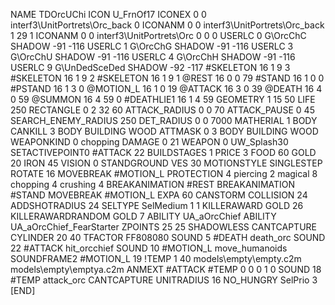 NAME 			TDOrcUChi
ICON 			U_FrnOf17
ICONEX 0 0 interf3\UnitPortrets\Orc_back 0
ICONANM 0 0 interf3\UnitPortrets\Orc_back 1 29 1
ICONANM 0 0 interf3\UnitPortrets\Orc 0 0 0
USERLC 			0 G\OrcChC SHADOW -91 -116
USERLC 			1 G\OrcChG SHADOW -91 -116
USERLC 			3 G\OrcChU SHADOW -91 -116
USERLC 			4 G\OrcChH SHADOW -91 -116
USERLC 			9 G\UnDedSceDed SHADOW -92 -117
#SKELETON               16 1 9 3
#SKELETON               16 1 9 2
#SKELETON               16 1 9 1
@REST      		16 0 0 79
#STAND     		16 1 0 0
#PSTAND    		16 1 3 0
@MOTION_L  		16 1 0 19
@ATTACK    		16 3 0 39
@DEATH     		16 4 0 59
@SUMMON     		16 4 59 0 
#DEATHLIE1 		16 1 4 59
GEOMETRY 		1 15 50
LIFE     		250
RECTANGLE 		0 2 32 60
ATTACK_RADIUS 		0 0 70
ATTACK_PAUSE 		0 45
SEARCH_ENEMY_RADIUS 	250
DET_RADIUS 		0 0 7000
MATHERIAL 		1 BODY
CANKILL 3 BODY BUILDING WOOD 
ATTMASK 0 3 BODY BUILDING WOOD
WEAPONKIND 		0 chopping
DAMAGE   		0 21
WEAPON 0 UW_Splash30
SETACTIVEPOINT0		#ATTACK 22
BUILDSTAGES 		1
PRICE 			3 FOOD 60 GOLD 20 IRON 45
VISION 			0
STANDGROUND
VES 			30
MOTIONSTYLE 		SINGLESTEP
ROTATE 			16
MOVEBREAK 		#MOTION_L
PROTECTION 		4 piercing 2 magical 8 chopping 4 crushing 4
BREAKANIMATION 		#REST
BREAKANIMATION 		#STAND
MOVEBREAK 		#MOTION_L
EXPA 			60
CANSTORM
COLLISION 24
ADDSHOTRADIUS 24
SELTYPE SelMedium 1 1
KILLERAWARD             GOLD 26
KILLERAWARDRANDOM       GOLD 7
ABILITY			UA_aOrcChief
ABILITY			UA_aOrcChief_FearStarter
ZPOINTS 25 25
SHADOWLESS
CANTCAPTURE
CYLINDER 20 40
TFACTOR FF808080
SOUND 5 #DEATH death_orc
SOUND 22 #ATTACK hit_orcchief
SOUND 10 #MOTION_L move_humanoids
SOUNDFRAME2 #MOTION_L 19
!TEMP  1 40 models\empty\empty.c2m models\empty\emptya.c2m
ANMEXT #ATTACK #TEMP 0 0 0 1 0
SOUND 18 #TEMP attack_orc
CANTCAPTURE
UNITRADIUS 16
NO_HUNGRY
SelPrio 3
[END]
